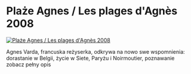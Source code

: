 Plaże Agnes / Les plages d'Agnès 2008 
=============
[![Plaże Agnes / Les plages d'Agnès 2008 ](http://vidos.pl/images/player.gif)](http://vidos.pl/plaze-agnes-les-plages-d-agns-2008)

 Agnes Varda, francuska reżyserka, odkrywa na nowo swe wspomnienia: dorastanie w Belgii, życie w Siete, Paryżu i Noirmoutier, poznawanie zobacz pełny opis
